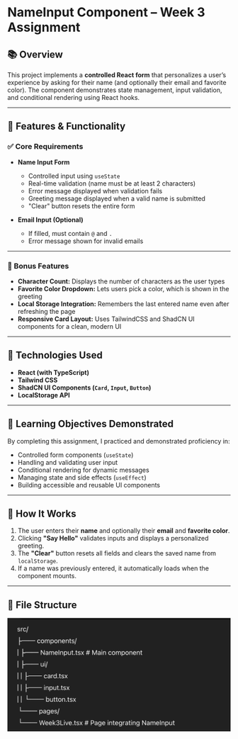 # NameInput Component – Week 3 Assignment

## 📚 Overview
This project implements a **controlled React form** that personalizes a user’s experience by asking for their name (and optionally their email and favorite color). The component demonstrates state management, input validation, and conditional rendering using React hooks.

---

## 🚀 Features & Functionality

### ✅ Core Requirements
- **Name Input Form**
  - Controlled input using `useState`
  - Real-time validation (name must be at least 2 characters)
  - Error message displayed when validation fails
  - Greeting message displayed when a valid name is submitted
  - "Clear" button resets the entire form

- **Email Input (Optional)**
  - If filled, must contain `@` and `.`
  - Error message shown for invalid emails

---

### 🌈 Bonus Features
- **Character Count:** Displays the number of characters as the user types
- **Favorite Color Dropdown:** Lets users pick a color, which is shown in the greeting
- **Local Storage Integration:** Remembers the last entered name even after refreshing the page
- **Responsive Card Layout:** Uses TailwindCSS and ShadCN UI components for a clean, modern UI

---

## 🧩 Technologies Used
- **React (with TypeScript)**
- **Tailwind CSS**
- **ShadCN UI Components (`Card`, `Input`, `Button`)**
- **LocalStorage API**

---

## 🧠 Learning Objectives Demonstrated
By completing this assignment, I practiced and demonstrated proficiency in:
- Controlled form components (`useState`)
- Handling and validating user input
- Conditional rendering for dynamic messages
- Managing state and side effects (`useEffect`)
- Building accessible and reusable UI components

---

## 🧪 How It Works
1. The user enters their **name** and optionally their **email** and **favorite color**.
2. Clicking **"Say Hello"** validates inputs and displays a personalized greeting.
3. The **"Clear"** button resets all fields and clears the saved name from `localStorage`.
4. If a name was previously entered, it automatically loads when the component mounts.


---

## 🧩 File Structure
![alt text](image.png)